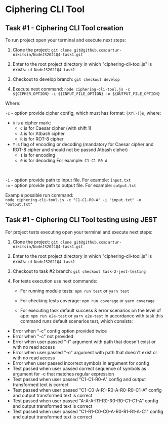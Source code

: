 # Ciphering CLI Tool

## Task #1 - Ciphering CLI Tool creation

To run project open your terminal and execute next steps:

1. Clone the project:
`git clone git@github.com:artur-nikitsin/NodeJS2021Q4-task1.git`

2. Enter to the root project directory in which "ciphering-cli-tool.js" is exists:
`cd NodeJS2021Q4-task1`

3. Checkout to develop branch:
`git checkout develop`

5. Execute next command:
`node ciphering-cli-tool.js -c ${CIPHER_OPTION} -i ${INPUT_FILE_OPTION} -o ${OUTPUT_FILE_OPTION}`

Where:

`-c` - option provide cipher config, which must has format: `{XY(-)}n`, where:
  * `X` is a cipher mark:
    * `C` is for Caesar cipher (with shift 1)
    * `A` is for Atbash cipher
    * `R` is for ROT-8 cipher
  * `Y` is flag of encoding or decoding (mandatory for Caesar cipher and ROT-8 cipher and should not be passed Atbash cipher)
    * `1` is for encoding
    * `0` is for decoding
For example: `C1-C1-R0-A`
<br />

`-i` - option provide path to input file. For example: `input.txt`
<br />
`-o` - option provide path to output file. For example: `output.txt`

Example possible run command:
<br />
`node ciphering-cli-tool.js -c "C1-C1-R0-A" -i "input.txt" -o "output.txt"`

## Task #1 - Ciphering CLI Tool testing using JEST
For project tests executing open your terminal and execute next steps:

1. Clone the project:
   `git clone git@github.com:artur-nikitsin/NodeJS2021Q4-task1.git`

2. Enter to the root project directory in which "ciphering-cli-tool.js" is exists:
   `cd NodeJS2021Q4-task1`

3. Checkout to task #2  branch:
   `git checkout task-2-jest-testing`

4. For tests execution use next commands:
    * For running module tests:
    `npm run test` or `yarn test`
   
    * For checking tests coverage:
        `npm run coverage` or `yarn coverage`

    * For executing task default success & error scenarios on the level of app:
      `npm run e2e-test` or `yarn e2e-test`
    In accordance with task this command runs default scenarios test, which consists:

* Error when "-c" config option provided twice
* Error when "-c" not provided
* Error when user passed "-i" argument with path that doesn't exist or with no read access
* Error when user passed "-o" argument with path that doesn't exist or with no read access
* Error when user passed incorrect symbols in argument for config
* Test passed when user passed correct sequence of symbols as argument for -c that matches regular expression
* Test passed when user passed "C1-C1-R0-A" config and output transformed text is correct
* Test passed when user passed "C1-C0-A-R1-R0-A-R0-R0-C1-A" config and output transformed text is correct
* Test passed when user passed "A-A-A-R1-R0-R0-R0-C1-C1-A" config and output transformed text is correct
* Test passed when user passed "C1-R1-C0-C0-A-R0-R1-R1-A-C1" config and output transformed text is correct

